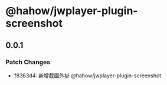 # @hahow/jwplayer-plugin-screenshot

## 0.0.1

### Patch Changes

- f8363d4: 新增截圖外掛 @hahow/jwplayer-plugin-screenshot
